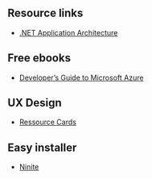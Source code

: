 ## Resource links

- [.NET Application Architecture](https://www.microsoft.com/net/learn/architecture)

## Free ebooks 

- [Developer’s Guide to Microsoft Azure](https://azure.microsoft.com/en-us/blog/the-developer-s-guide-to-microsoft-azure-ebook-august-update-is-now-available/)

## UX Design

- [Ressource Cards](https://resourcecards.com/)

## Easy installer 

- [Ninite](http://www.ninite.com)
